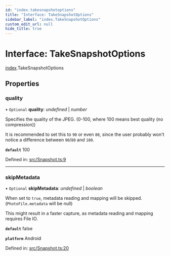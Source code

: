 ```yaml
---
id: "index.takesnapshotoptions"
title: "Interface: TakeSnapshotOptions"
sidebar_label: "index.TakeSnapshotOptions"
custom_edit_url: null
hide_title: true
---
```


# Interface: TakeSnapshotOptions

[index](../modules/index.md).TakeSnapshotOptions

## Properties

### quality

• `Optional` **quality**: *undefined* \| *number*

Specifies the quality of the JPEG. (0-100, where 100 means best quality (no compression))

It is recommended to set this to `90` or even `80`, since the user probably won't notice a difference between `90`/`80` and `100`.

**`default`** 100

Defined in: [src/Snapshot.ts:9](https://github.com/cuvent/react-native-vision-camera/blob/89913de/src/Snapshot.ts#L9)

___

### skipMetadata

• `Optional` **skipMetadata**: *undefined* \| *boolean*

When set to `true`, metadata reading and mapping will be skipped. (`PhotoFile.metadata` will be null)

This might result in a faster capture, as metadata reading and mapping requires File IO.

**`default`** false

**`platform`** Android

Defined in: [src/Snapshot.ts:20](https://github.com/cuvent/react-native-vision-camera/blob/89913de/src/Snapshot.ts#L20)
